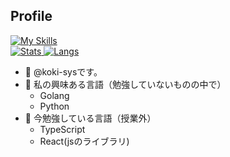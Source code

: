 ## Profile

[![My Skills](https://skillicons.dev/icons?i=html,css,javascript,php,java,nodejs,react,bootstrap,docker,laravel,git,github,githubactions,materialui&theme=dark)](https://skillicons.dev)<br>
[![Stats](https://github-readme-stats.vercel.app/api?username=koki-sys&count_private=true&show_icons=true)
![Langs](https://github-readme-stats.vercel.app/api/top-langs/?username=koki-sys&layout=compact)](https://github.com/koki-sys)

- 👋 @koki-sysです。
- 👀 私の興味ある言語（勉強していないものの中で）
  - Golang
  - Python
- 🌱 今勉強している言語（授業外）
  - TypeScript
  - React(jsのライブラリ)



<!---
koki-sys/koki-sys is a ✨ special ✨ repository because its `README.md` (this file) appears on your GitHub profile.
You can click the Preview link to take a look at your changes.
--->
